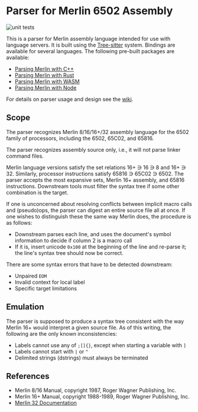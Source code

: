 Parser for Merlin 6502 Assembly
===============================

![unit tests](https://github.com/dfgordon/tree-sitter-merlin6502/actions/workflows/node.js.yml/badge.svg)

This is a parser for Merlin assembly language intended for use with language servers.  It is built using the [Tree-sitter](https://tree-sitter.github.io/tree-sitter/) system.  Bindings are available for several languages.  The following pre-built packages are available:

* [Parsing Merlin with C++](https://github.com/dfgordon/tree-sitter-merlin6502/releases)
* [Parsing Merlin with Rust](https://crates.io/crates/tree-sitter-merlin6502)
* [Parsing Merlin with WASM](https://github.com/dfgordon/tree-sitter-merlin6502/releases)
* [Parsing Merlin with Node](https://github.com/dfgordon/tree-sitter-merlin6502/pkgs/npm/tree-sitter-merlin6502)

For details on parser usage and design see the [wiki](https://github.com/dfgordon/tree-sitter-merlin6502/wiki).

Scope
-----

The parser recognizes Merlin 8/16/16+/32 assembly language for the 6502 family of processors, including the 6502, 65C02, and 65816.

The parser recognizes assembly source only, i.e., it will not parse linker command files.

Merlin language versions satisfy the set relations 16+ ∋ 16 ∋ 8 and 16+ ∋ 32.  Similarly, processor instructions satisfy 65816 ∋ 65C02 ∋ 6502.  The parser accepts the most expansive sets, Merlin 16+ assembly, and 65816 instructions.  Downstream tools must filter the syntax tree if some other combination is the target.

If one is unconcerned about resolving conflicts between implicit macro calls and (pseudo)ops, the parser can digest an entire source file all at once.  If one wishes to distinguish these the same way Merlin does, the procedure is as follows: 

* Downstream parses each line, and uses the document's symbol information to decide if column 2 is a macro call
* If it is, insert unicode `0x100` at the beginning of the line and re-parse it; the line's syntax tree should now be correct.

There are some syntax errors that have to be detected downstream:

* Unpaired `EOM`
* Invalid context for local label
* Specific target limitations

Emulation
---------

The parser is supposed to produce a syntax tree consistent with the way Merlin 16+ would interpret a given source file.  As of this writing, the following are the only known inconsistencies:

* Labels cannot use any of `;[]{}`, except when starting a variable with `]`
* Labels cannot start with `|` or `^`
* Delimited strings (dstrings) must always be terminated

References
-----------
* Merlin 8/16 Manual, copyright 1987, Roger Wagner Publishing, Inc.
* Merlin 16+ Manual, copyright 1988-1989, Roger Wagner Publishing, Inc.
* [Merlin 32 Documentation](https://brutaldeluxe.fr/products/crossdevtools/merlin/)